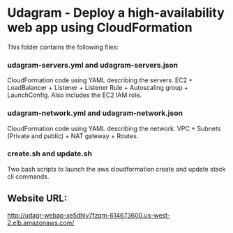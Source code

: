 # Udagram - Deploy a high-availability web app using CloudFormation
This folder contains the following files:


### udagram-servers.yml and udagram-servers.json
CloudFormation code using YAML describing the servers. EC2 + LoadBalancer + Listener + Listener Rule + Autoscaling group + LaunchConfig.
Also includes the EC2 IAM role.

### udagram-network.yml and udagram-network.json
CloudFormation code using YAML describing the network. VPC + Subnets (Private and public) + NAT gateway + Routes.

### create.sh and update.sh
Two bash scripts to launch the aws cloudformation create and update stack cli commands.

## Website URL:
http://udagr-webap-xe5dhlv7fzqm-614673600.us-west-2.elb.amazonaws.com/
